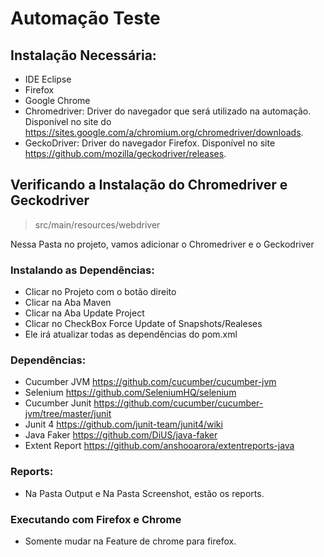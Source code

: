# Automação Teste

## Instalação Necessária:

- IDE Eclipse
- Firefox
- Google Chrome
- Chromedriver: Driver do navegador que será utilizado na automação. Disponível no site do https://sites.google.com/a/chromium.org/chromedriver/downloads.
- GeckoDriver: Driver do navegador Firefox. Disponível no site https://github.com/mozilla/geckodriver/releases.

## Verificando a Instalação do Chromedriver e Geckodriver

> src/main/resources/webdriver

Nessa Pasta no projeto, vamos adicionar o Chromedriver e o Geckodriver

### Instalando as Dependências:

- Clicar no Projeto com o botão direito
- Clicar na Aba Maven
- Clicar na Aba Update Project
- Clicar no CheckBox Force Update of Snapshots/Realeses 
- Ele irá atualizar todas as dependências do pom.xml
  
### Dependências:  
  
- Cucumber JVM https://github.com/cucumber/cucumber-jvm
- Selenium https://github.com/SeleniumHQ/selenium
- Cucumber Junit https://github.com/cucumber/cucumber-jvm/tree/master/junit
- Junit 4 https://github.com/junit-team/junit4/wiki
- Java Faker https://github.com/DiUS/java-faker
- Extent Report https://github.com/anshooarora/extentreports-java


### Reports:  

- Na Pasta Output e Na Pasta Screenshot, estão os reports.

### Executando com Firefox e Chrome

- Somente mudar na Feature de chrome para firefox.


      

